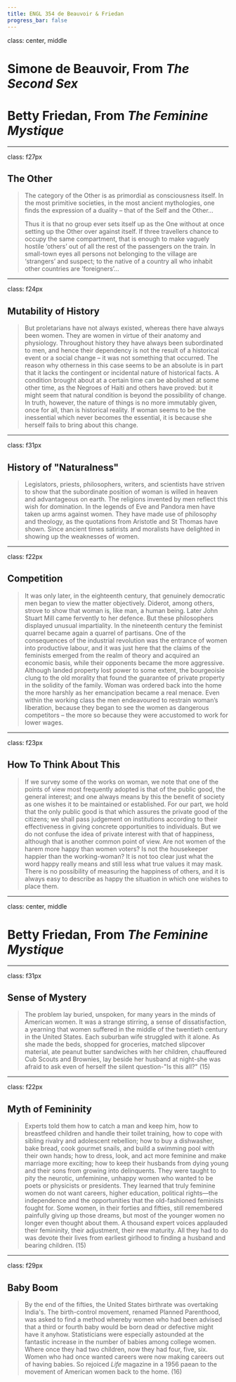 ```yaml
---
title: ENGL 354 de Beauvoir & Friedan
progress_bar: false
---
```

class: center, middle

# Simone de Beauvoir, From *The Second Sex*
# Betty Friedan, From *The Feminine Mystique*
---
class: f27px
## The Other

> The category of the Other is as primordial as consciousness itself. In the most primitive societies, in the most ancient mythologies, one finds the expression of a duality – that of the Self and the Other…
>
> Thus it is that no group ever sets itself up as the One without at once setting up the Other over against itself. If three travellers chance to occupy the same compartment, that is enough to make vaguely hostile ‘others’ out of all the rest of the passengers on the train. In small-town eyes all persons not belonging to the village are ‘strangers’ and suspect; to the native of a country all who inhabit other countries are ‘foreigners’…
---
class: f24px
## Mutability of History

> But proletarians have not always existed, whereas there have always been women. They are women in virtue of their anatomy and physiology. Throughout history they have always been subordinated to men, and hence their dependency is not the result of a historical event or a social change – it was not something that occurred. The reason why otherness in this case seems to be an absolute is in part that it lacks the contingent or incidental nature of historical facts. A condition brought about at a certain time can be abolished at some other time, as the Negroes of Haiti and others have proved: but it might seem that natural condition is beyond the possibility of change. In truth, however, the nature of things is no more immutably given, once for all, than is historical reality. If woman seems to be the inessential which never becomes the essential, it is because she herself fails to bring about this change.
---
class: f31px
## History of "Naturalness"

> Legislators, priests, philosophers, writers, and scientists have striven to show that the subordinate position of woman is willed in heaven and advantageous on earth. The religions invented by men reflect this wish for domination. In the legends of Eve and Pandora men have taken up arms against women. They have made use of philosophy and theology, as the quotations from Aristotle and St Thomas have shown. Since ancient times satirists and moralists have delighted in showing up the weaknesses of women.
---
class: f22px
## Competition

> It was only later, in the eighteenth century, that genuinely democratic men began to view the matter objectively. Diderot, among others, strove to show that woman is, like man, a human being. Later John Stuart Mill came fervently to her defence. But these philosophers displayed unusual impartiality. In the nineteenth century the feminist quarrel became again a quarrel of partisans. One of the consequences of the industrial revolution was the entrance of women into productive labour, and it was just here that the claims of the feminists emerged from the realm of theory and acquired an economic basis, while their opponents became the more aggressive. Although landed property lost power to some extent, the bourgeoisie clung to the old morality that found the guarantee of private property in the solidity of the family. Woman was ordered back into the home the more harshly as her emancipation became a real menace. Even within the working class the men endeavoured to restrain woman’s liberation, because they began to see the women as dangerous competitors – the more so because they were accustomed to work for lower wages.
---
class: f23px
## How To Think About This

> If we survey some of the works on woman, we note that one of the points of view most frequently adopted is that of the public good, the general interest; and one always means by this the benefit of society as one wishes it to be maintained or established. For our part, we hold that the only public good is that which assures the private good of the citizens; we shall pass judgement on institutions according to their effectiveness in giving concrete opportunities to individuals. But we do not confuse the idea of private interest with that of happiness, although that is another common point of view. Are not women of the harem more happy than women voters? Is not the housekeeper happier than the working-woman? It is not too clear just what the word happy really means and still less what true values it may mask. There is no possibility of measuring the happiness of others, and it is always easy to describe as happy the situation in which one wishes to place them.
---
class: center, middle
# Betty Friedan, From *The Feminine Mystique*
---
class: f31px
## Sense of Mystery

> The problem lay buried, unspoken, for many years in the minds of American women. It was a strange stirring, a sense of dissatisfaction, a yearning that women suffered in the middle of the twentieth century in the United States. Each suburban wife struggled with it alone. As she made the beds, shopped for groceries, matched slipcover material, ate peanut butter sandwiches with her children, chauffeured Cub Scouts and Brownies, lay beside her husband at night-she was afraid to ask even of herself the silent question-"Is this all?" (15)

---
class: f22px
## Myth of Femininity

>  Experts told them how to catch a man and keep him, how to breastfeed children and handle their toilet training, how to cope with sibling rivalry and adolescent rebellion; how to buy a dishwasher, bake bread, cook gourmet snails, and build a swimming pool with their own hands; how to dress, look, and act more feminine and make marriage more exciting; how to keep their husbands from dying young and their sons from growing into delinquents. They were taught to pity the neurotic, unfeminine, unhappy women who wanted to be poets or physicists or presidents. They learned that truly feminine women do not want careers, higher education, political rights—the independence and the opportunities that the old-fashioned feminists fought for. Some women, in their forties and fifties, still remembered painfully giving up those dreams, but most of the younger women no longer even thought about them. A thousand expert voices applauded their femininity, their adjustment, their new maturity. All they had to do was devote their lives from earliest girlhood to finding a husband and bearing children. (15)
---
class: f29px
## Baby Boom

> By the end of the fifties, the United States birthrate was overtaking India's. The birth-control movement, renamed Planned Parenthood, was asked to find a method whereby women who had been advised that a third or fourth baby would be born dead or defective might have it anyhow. Statisticians were especially astounded at the fantastic increase in the number of babies among college women. Where once they had two children, now they had four, five, six. Women who had once wanted careers were now making careers out of having babies. So rejoiced *Life* magazine in a 1956 paean to the movement of American women back to the home. (16)
